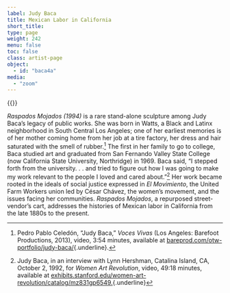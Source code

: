 ```yaml
---
label: Judy Baca
title: Mexican Labor in California
short_title:
type: page
weight: 242
menu: false
toc: false
class: artist-page
object:
  - id: "baca4a"
media:
  - "zoom"
---
```

{{<q-figure id="baca4a">}}

*Raspados Mojados (1994)* is a rare stand-alone sculpture among Judy Baca’s legacy of public works. She was born in Watts, a Black and Latinx neighborhood in South Central Los Angeles; one of her earliest memories is of her mother coming home from her job at a tire factory, her dress and hair saturated with the smell of rubber.[^1] The first in her family to go to college, Baca studied art and graduated from San Fernando Valley State College (now California State University, Northridge) in 1969. Baca said, “I stepped forth from the university. . . and tried to figure out how I was going to make my work relevant to the people I loved and cared about.”[^2] Her work became rooted in the ideals of social justice expressed in *El Movimiento*, the United Farm Workers union led by César Chávez, the women’s movement, and the issues facing her communities. *Raspados Mojados*, a repurposed street-vendor’s cart, addresses the histories of Mexican labor in California from the late 1880s to the present.

[^1]: Pedro Pablo Celedón, “Judy Baca,” *Voces Vivas* (Los Angeles: Barefoot Productions, 2013), video, 3:54 minutes, available at [bareprod.com/otw-portfolio/judy-baca/](http://www.bareprod.com/otw-portfolio/judy-baca/){.underline}.

[^2]: Judy Baca, in an interview with Lynn Hershman, Catalina Island, CA, October 2, 1992, for *Women Art Revolution*, video, 49:18 minutes, available at [exhibits.stanford.edu/women-art-revolution/catalog/mz831gp6549.](https://exhibits.stanford.edu/women-art-revolution/catalog/mz831gp6549){.underline}
